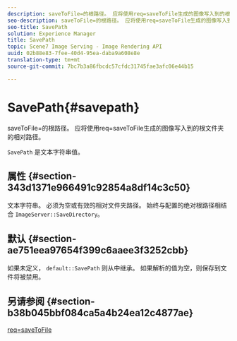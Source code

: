 ```yaml
---
description: saveToFile=的根路径。 应将使用req=saveToFile生成的图像写入到的根文件夹的相对路径。
seo-description: saveToFile=的根路径。 应将使用req=saveToFile生成的图像写入到的根文件夹的相对路径。
seo-title: SavePath
solution: Experience Manager
title: SavePath
topic: Scene7 Image Serving - Image Rendering API
uuid: 02b88e83-7fee-40d4-95ea-daba9a608e8e
translation-type: tm+mt
source-git-commit: 7bc7b3a86fbcdc57cfdc31745fae3afc06e44b15

---
```



# SavePath{#savepath}

saveToFile=的根路径。 应将使用req=saveToFile生成的图像写入到的根文件夹的相对路径。

`SavePath` 是文本字符串值。

## 属性 {#section-343d1371e966491c92854a8df14c3c50}

文本字符串。 必须为空或有效的相对文件夹路径。 始终与配置的绝对根路径相结合 `ImageServer::SaveDirectory`。

## 默认 {#section-ae751eea97654f399c6aaee3f3252cbb}

如果未定义， `default::SavePath` 则从中继承。 如果解析的值为空，则保存到文件将被禁用。

## 另请参阅 {#section-b38b045bbf084ca5a4b24ea12c4877ae}

[req=saveToFile](../../../../../is-api/http-ref/image-serving-api-ref/c-http-protocol-reference/c-command-reference/r-req/r-req.md#reference-907cdb4a97034db7ad94695f25552e76)
